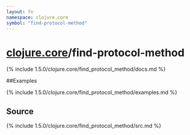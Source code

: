 ```yaml
---
layout: fn
namespace: clojure.core
symbol: "find-protocol-method"
---
```


# [clojure.core](../)/find-protocol-method

{% include 1.5.0/clojure.core/find_protocol_method/docs.md %}

##Examples

{% include 1.5.0/clojure.core/find_protocol_method/examples.md %}
## Source
{% include 1.5.0/clojure.core/find_protocol_method/src.md %}

